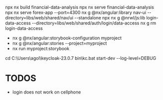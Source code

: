 
npx nx build financial-data-analysis
npx nx serve financial-data-analysis
npx nx serve forex-app --port=4300
nx g @nx/angular:library nav-ui --directory=libs/web/shared/nav/ui --standalone
npx nx g @nrwl/js:lib login-data-access --directory=libs/web/shared/auth/login/data-access
nx g rm login-data-access


* nx g @nx/angular:storybook-configuration myproject
* nx g @nx/angular:stories --project=myproject
* nx run myproject:storybook

cd C:\Users\agol\keycloak-23.0.7
bin\kc.bat start-dev --log-level=DEBUG

# TODOS
* login does not work on cellphone
